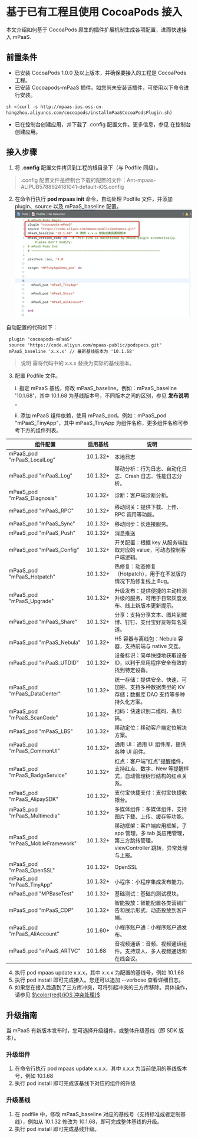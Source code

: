 # 基于已有工程且使用 CocoaPods 接入

本文介绍如何基于 CocoaPods 原生的插件扩展机制生成各项配置，进而快速接入 mPaaS.

## 前置条件
- 已安装 CocoaPods 1.0.0 及以上版本，并确保要接入的工程是 CocoaPods 工程。
- 已安装 Cocoapods-mPaaS 插件。如您尚未安装该插件，可使用以下命令进行安装。

```shell
sh <(curl -s http://mpaas-ios.oss-cn-hangzhou.aliyuncs.com/cocoapods/installmPaaSCocoaPodsPlugin.sh)
```

- 已在控制台创建应用，并下载了 .config 配置文件。更多信息，参见 在控制台创建应用。

## 接入步骤
1. 将  **.config**  配置文件拷贝到工程的根目录下（与 Podfile 同级）。
> .config 配置文件是控制台下载的配置的文件：Ant-mpaas-ALIPUB5788924181041-default-iOS.config
2. 在命令行执行  **pod mpaas init**  命令，自动处理 Podfile 文件，并添加 plugin、source 以及 mPaaS_baseline 配置。
![输入图片说明](../images/pod%20mpaas%20init.png)

自动配置的代码如下：

```objc
 plugin "cocoapods-mPaaS"
 source "https://code.aliyun.com/mpaas-public/podspecs.git"
 mPaaS_baseline 'x.x.x' // 最新基线版本为 '10.1.68'
```
> 说明 需将代码中的 x.x.x 替换为实际的基线版本。
3. 配置 Podfile 文件。

   i. 指定 mPaaS 基线，修改 mPaaS_baseline。例如：mPaaS_baseline '10.1.68'，其中 10.1.68 为基线版本号，不同版本之间的区别，参见  **发布说明** 。

   ii. 添加 mPaaS 组件依赖，使用 mPaaS_pod。例如：mPaaS_pod "mPaaS_TinyApp"，其中 mPaaS_TinyApp 为组件名称，更多组件名称可参考下方的组件列表。

  组件配置|  适用基线 | 说明  |
|---|---|---|
mPaaS_pod "mPaaS_LocalLog"|  10.1.32+ |  本地日志 |
mPaaS_pod "mPaaS_Log"| 10.1.32+  | 移动分析：行为日志、自动化日志、Crash 日志、性能日志分析。  |   
mPaaS_pod "mPaaS_Diagnosis"|  10.1.32+ | 诊断：客户端诊断分析。  |  
mPaaS_pod "mPaaS_RPC"|  10.1.32+ |  移动网关：提供下载、上传、RPC 调用等功能。 |  
mPaaS_pod "mPaaS_Sync"| 10.1.32+  | 移动同步：长连接服务。  |  
mPaaS_pod "mPaaS_Push"| 10.1.32+  |  消息推送 |
mPaaS_pod "mPaaS_Config"|  10.1.32+ | 开关配置：根据 key 从服务端拉取对应的 value，可动态控制客户端逻辑。  |   
mPaaS_pod "mPaaS_Hotpatch"|  10.1.32+ |  热修复：动态修复（Hotpatch），用于在不发版的情况下热修复线上 Bug。 |  
mPaaS_pod "mPaaS_Upgrade"|   10.1.32+|  升级发布：提供便捷的主动检测升级的服务，可用于日常灰度发布、线上新版本更新提示。 | 
mPaaS_pod "mPaaS_Share" | 10.1.32+ | 分享：支持分享文本、图片到微博、钉钉、支付宝好友等知名渠道。
mPaaS_pod "mPaaS_Nebula" | 10.1.32+ | H5 容器与离线包：Nebula 容器，支持前端与 native 交互。
mPaaS_pod "mPaaS_UTDID" | 10.1.32+ | 设备标识：简单快捷地获取设备 ID，以利于应用程序安全有效的找到特定设备。
mPaaS_pod "mPaaS_DataCenter" | 10.1.32+ | 统一存储：提供安全、快速、可加密、支持多种数据类型的 KV 存储；数据库 DAO 支持等多种持久化方案。
mPaaS_pod "mPaaS_ScanCode" | 10.1.32+ | 扫码：快速识别二维码、条形码。
mPaaS_pod "mPaaS_LBS" | 10.1.32+ | 移动定位：移动客户端定位解决方案。
mPaaS_pod "mPaaS_CommonUI" | 10.1.32+ | 通用 UI：通用 UI 组件库，提供各种 UI 组件。
mPaaS_pod "mPaaS_BadgeService" | 10.1.32+ | 红点：客户端“红点”提醒组件，支持红点、数字、New 等提醒样式，自动管理树形结构的红点关系。
mPaaS_pod "mPaaS_AlipaySDK" | 10.1.32+ | 支付宝快捷支付：支付宝快捷收银台。
mPaaS_pod "mPaaS_Multimedia" | 10.1.32+ | 多媒体组件：多媒体组件，支持图片下载、上传、缓存等功能。
mPaaS_pod "mPaaS_MobileFramework" | 10.1.32+ | 移动框架：客户端应用框架，子 app 管理，多 tab 类应用管理，第三方跳转管理，viewController 跳转，异常处理与上报。
mPaaS_pod "mPaaS_OpenSSL" | 10.1.32+ | OpenSSL
mPaaS_pod "mPaaS_TinyApp" | 10.1.32+ | 小程序：小程序集成发布能力。
mPaaS_pod "MPBaseTest" | 10.1.32+ | 基础测试：基础的测试模块。
mPaaS_pod "mPaaS_CDP" | 10.1.32+ | 智能投放：智能配置各类营销广告和展示形式，动态投放到客户端。
mPaaS_pod "mPaaS_AliAccount" | 10.1.60+ | 小程序账户通：小程序账户通发布。
mPaaS_pod "mPaaS_ARTVC" | 10.1.68 | 音视频通话：音频、视频通话组件。支持双人、多人视频通话和在线会议。

4. 执行 pod mpaas update x.x.x，其中 x.x.x 为配置的基线号，例如 10.1.68
5. 执行 pod install 即可完成接入。您还可以追加 --verbose 查看详细日志。
6. 如果您在接入后遇到了三方库冲突，可将引起冲突的三方库移除。具体操作，请参见 [$\color{red}{iOS 冲突处理}$](https://gitee.com/ylyk/technology-share/blob/master/mPaas/iosConflict.md)

## 升级指南
当 mPaaS 有新版本发布时，您可选择升级组件，或整体升级基线（即 SDK 版本）。
### 升级组件
1. 在命令行执行 pod mpaas update x.x.x，其中 x.x.x 为当前使用的基线版本号，例如 10.1.68
2. 执行 pod install 即可完成该基线下对应的组件的升级
### 升级基线
1. 在 podfile 中，修改 mPaaS_baseline 对应的基线号（支持标准或者定制基线），例如从 10.1.32 修改为 10.1.68，即可完成整体基线的升级。
2. 执行 pod install 即可完成基线升级。




